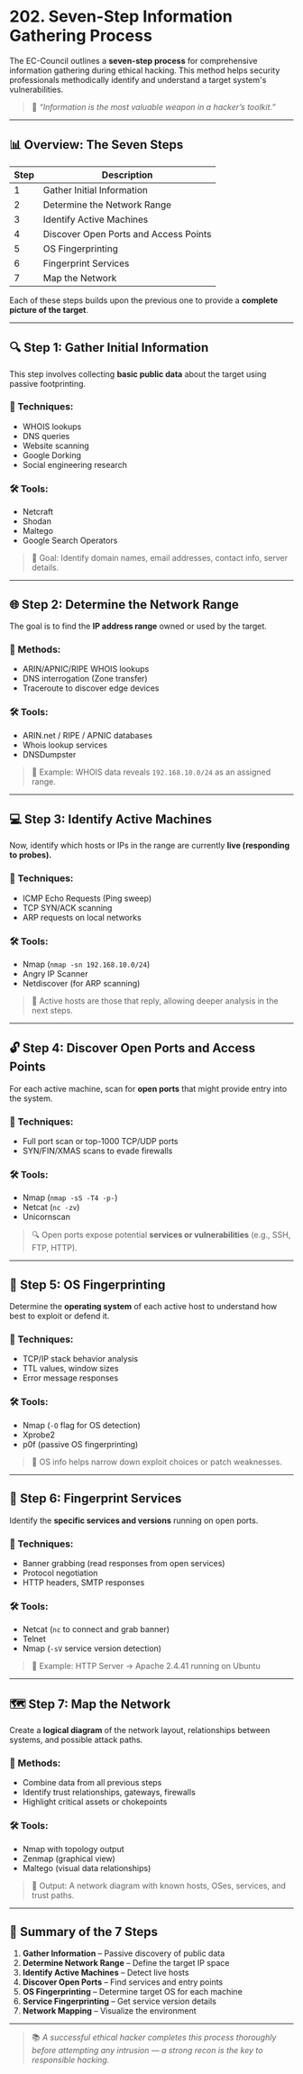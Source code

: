 # 202. Seven-Step Information Gathering Process

The EC-Council outlines a **seven-step process** for comprehensive information gathering during ethical hacking. This method helps security professionals methodically identify and understand a target system's vulnerabilities.

> 📌 *“Information is the most valuable weapon in a hacker’s toolkit.”*

---

## 📊 Overview: The Seven Steps

| Step | Description                                   |
|------|-----------------------------------------------|
| 1    | Gather Initial Information                    |
| 2    | Determine the Network Range                   |
| 3    | Identify Active Machines                      |
| 4    | Discover Open Ports and Access Points         |
| 5    | OS Fingerprinting                             |
| 6    | Fingerprint Services                          |
| 7    | Map the Network                               |

Each of these steps builds upon the previous one to provide a **complete picture of the target**.

---

## 🔍 Step 1: Gather Initial Information

This step involves collecting **basic public data** about the target using passive footprinting.

### 🧰 Techniques:
- WHOIS lookups
- DNS queries
- Website scanning
- Google Dorking
- Social engineering research

### 🛠 Tools:
- Netcraft
- Shodan
- Maltego
- Google Search Operators

> 🎯 Goal: Identify domain names, email addresses, contact info, server details.

---

## 🌐 Step 2: Determine the Network Range

The goal is to find the **IP address range** owned or used by the target.

### 🔧 Methods:
- ARIN/APNIC/RIPE WHOIS lookups
- DNS interrogation (Zone transfer)
- Traceroute to discover edge devices

### 🛠 Tools:
- ARIN.net / RIPE / APNIC databases
- Whois lookup services
- DNSDumpster

> 📍 Example: WHOIS data reveals `192.168.10.0/24` as an assigned range.

---

## 💻 Step 3: Identify Active Machines

Now, identify which hosts or IPs in the range are currently **live (responding to probes).**

### 🧰 Techniques:
- ICMP Echo Requests (Ping sweep)
- TCP SYN/ACK scanning
- ARP requests on local networks

### 🛠 Tools:
- Nmap (`nmap -sn 192.168.10.0/24`)
- Angry IP Scanner
- Netdiscover (for ARP scanning)

> 🧠 Active hosts are those that reply, allowing deeper analysis in the next steps.

---

## 🔓 Step 4: Discover Open Ports and Access Points

For each active machine, scan for **open ports** that might provide entry into the system.

### 🔧 Techniques:
- Full port scan or top-1000 TCP/UDP ports
- SYN/FIN/XMAS scans to evade firewalls

### 🛠 Tools:
- Nmap (`nmap -sS -T4 -p-`)
- Netcat (`nc -zv`)
- Unicornscan

> 🔍 Open ports expose potential **services or vulnerabilities** (e.g., SSH, FTP, HTTP).

---

## 🧬 Step 5: OS Fingerprinting

Determine the **operating system** of each active host to understand how best to exploit or defend it.

### 🧰 Techniques:
- TCP/IP stack behavior analysis
- TTL values, window sizes
- Error message responses

### 🛠 Tools:
- Nmap (`-O` flag for OS detection)
- Xprobe2
- p0f (passive OS fingerprinting)

> 📌 OS info helps narrow down exploit choices or patch weaknesses.

---

## 📡 Step 6: Fingerprint Services

Identify the **specific services and versions** running on open ports.

### 🔧 Techniques:
- Banner grabbing (read responses from open services)
- Protocol negotiation
- HTTP headers, SMTP responses

### 🛠 Tools:
- Netcat (`nc` to connect and grab banner)
- Telnet
- Nmap (`-sV` service version detection)

> 🧪 Example: HTTP Server → Apache 2.4.41 running on Ubuntu

---

## 🗺️ Step 7: Map the Network

Create a **logical diagram** of the network layout, relationships between systems, and possible attack paths.

### 🧰 Methods:
- Combine data from all previous steps
- Identify trust relationships, gateways, firewalls
- Highlight critical assets or chokepoints

### 🛠 Tools:
- Nmap with topology output
- Zenmap (graphical view)
- Maltego (visual data relationships)

> 🎯 Output: A network diagram with known hosts, OSes, services, and trust paths.

---

## 📘 Summary of the 7 Steps

1. **Gather Information** – Passive discovery of public data
2. **Determine Network Range** – Define the target IP space
3. **Identify Active Machines** – Detect live hosts
4. **Discover Open Ports** – Find services and entry points
5. **OS Fingerprinting** – Determine target OS for each machine
6. **Service Fingerprinting** – Get service version details
7. **Network Mapping** – Visualize the environment

---

> 📚 *A successful ethical hacker completes this process thoroughly before attempting any intrusion — a strong recon is the key to responsible hacking.*
